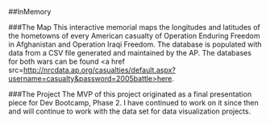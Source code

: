 ##InMemory

###The Map
This interactive memorial maps the longitudes and latitudes of the hometowns of every American casualty of Operation Enduring Freedom in Afghanistan and Operation Iraqi Freedom. The database is populated with data from a CSV file generated and maintained by the AP. The databases for both wars can be found <a href src=http://nrcdata.ap.org/casualties/default.aspx?username=casualty&password=2005battle>here</a>.

###The Project
The MVP of this project originated as a final presentation piece for Dev Bootcamp, Phase 2. I have continued to work on it since then and will continue to work with the data set for data visualization projects.